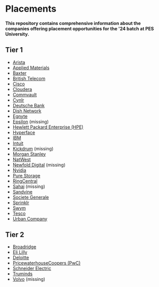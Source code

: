 # Placements

#### This repository contains comprehensive information about the companies offering placement opportunities for the '24 batch at PES University.

## Tier 1

- [Arista](./placements/arista.md)
- [Applied Materials](./placements/applied_materials.md)
- [Baxter](./placements/baxter.md)
- [British Telecom](./placements/british_telecom.md)
- [Cisco](./placements/cisco.md)
- [Cloudera](./placements/cloudera.md)
- [Commvault](./placements/commvault.md)
- [Cynlr](./placements/cynlr.md)
- [Deutsche Bank](./placements/deutsche.md)
- [Dish Network](./placements/dish.md)
- [Egnyte](./placements/egnyte.md)
- [Epsilon](./placements/epsilon.md) (missing)
- [Hewlett Packard Enterprise (HPE)](./placements/hpe.md)
- [Hyperface](./placements/hyperface.md)
- [IBM](./placements/ibm.md)
- [Intuit](./placements/intuit.md)
- [Kickdrum](./placements/kickdrum.md) (missing)
- [Morgan Stanley](./placements/morgan_stanley.md)
- [NatWest](./placements/natwest.md)
- [Newfold Digital](./placements/newfold_digital.md) (missing)
- [Nvidia](./placements/nvidia.md)
- [Pure Storage](./placements/pure_storage.md)
- [RingCentral](./placements/ring_central.md)
- [Sahaj](./placements/sahaj.md) (missing)
- [Sandvine](./placements/sandvine.md)
- [Societe Generale](./placements/societe_generale.md)
- [Sprinklr](./placements/sprinklr.md)
- [Swym](./placements/swym.md)
- [Tesco](./placements/tesco.md)
- [Urban Company](./placements/urban_company.md)

## Tier 2

- [Broadridge](./placements/broadridge.md)
- [Eli Lilly](./placements/eli_lilly.md)
- [Deloitte](./placements/deloitte.md)
- [PricewaterhouseCoopers (PwC)](./placements/pwc.md)
- [Schneider Electric](./placements/schneider_electric.md)
- [Truminds](./placements/truminds.md)
- [Volvo](./placements/volvo.md) (missing)
